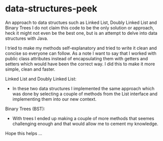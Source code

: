 # data-structures-peek
An approach to data structues such as Linked List, Doubly Linked List and Binary Trees
I do not claim this code to be the only solution or approach, heck it might not even be the best one, but is an attempt to delve into data structures with Java.

I tried to make my methods self-explanatory and tried to write it clean and concise so everyone can follow.
As a note I want to say that I worked with public class attributes instead of encapsulating them with getters and setters which would have been the correct way. I did this to make it more simple, clean and faster.

Linked List and Doubly Linked List:

- In these two data structures I implemented the same approach which was done by selecting a couple of methods from the List interface and implementing them into our new context.

Binary Trees (BST):

- With trees I ended up making a couple of more methods that seemes challenging enough and that would allow me to cement my knowledge.

Hope this helps ...

